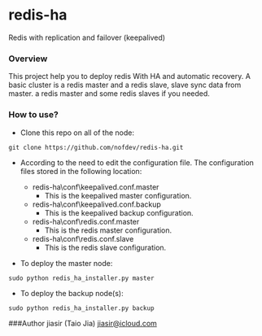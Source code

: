 redis-ha
========

Redis with replication and failover (keepalived)

### Overview
This project help you to deploy redis With HA and automatic recovery. A basic cluster is a redis master and a redis slave, slave sync data from master. a redis master and some redis slaves if you needed.

### How to use?
* Clone this repo on all of the node:
```
git clone https://github.com/nofdev/redis-ha.git
```

* According to the need to edit the configuration file. The configuration files stored in the following location:
  * redis-ha\conf\keepalived.conf.master
    - This is the keepalived master configuration.
  * redis-ha\conf\keepalived.conf.backup
    - This is the keepalived backup configuration.
  * redis-ha\conf\redis.conf.master
    - This is the redis master configuration.
  * redis-ha\conf\redis.conf.slave
    - This is the redis slave configuration.

* To deploy the master node:
```
sudo python redis_ha_installer.py master
```

* To deploy the backup node(s):
```
sudo python redis_ha_installer.py backup
```

###Author
jiasir (Taio Jia) <jiasir@icloud.com>